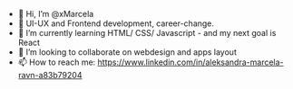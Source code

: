 - 👋 Hi, I’m @xMarcela
- 👀 UI-UX and Frontend development, career-change.
- 🌱 I’m currently learning HTML/ CSS/ Javascript - and my next goal is React
- 💞️ I’m looking to collaborate on webdesign and apps layout
- 📫 How to reach me: https://www.linkedin.com/in/aleksandra-marcela-ravn-a83b79204

<!---
xMarcela/xMarcela is a ✨ special ✨ repository because its `README.md` (this file) appears on your GitHub profile.
You can click the Preview link to take a look at your changes.
--->
